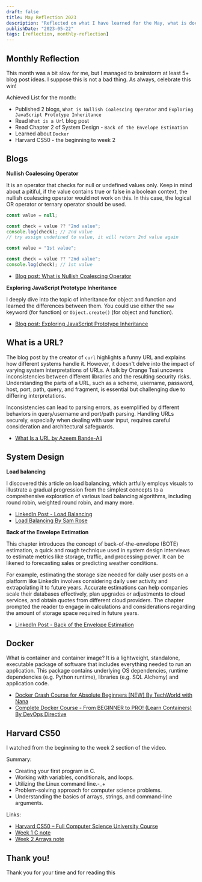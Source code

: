 ```yaml
---
draft: false
title: May Reflection 2023
description: "Reflected on what I have learned for the May, what is docker and its usage, Harvard CS50, Back of the Envelope Estimation from System Design."
publishDate: "2023-05-22"
tags: [reflection, monthly-reflection]
---
```


## Monthly Reflection

This month was a bit slow for me, but I managed to brainstorm at least 5+ blog post ideas. I suppose this is not a bad thing. As always, celebrate this win!

Achieved List for the month:

- Published 2 blogs, `What is Nullish Coalescing Operator` and `Exploring JavaScript Prototype Inheritance`
- Read `What is a Url` blog post
- Read Chapter 2 of System Design - `Back of the Envelope Estimation`
- Learned about `Docker`
- Harvard CS50 - the beginning to week 2

## Blogs

**Nullish Coalescing Operator**

It is an operator that checks for null or undefined values only. Keep in mind about a pitiful, if the value contains true or false in a boolean context, the nullish coalescing operator would not work on this. In this case, the logical OR operator or ternary operator should be used.

```js
const value = null;

const check = value ?? "2nd value";
console.log(check); // 2nd value
// try assign undefined to value, it will return 2nd value again
```

```js
const value = "1st value";

const check = value ?? "2nd value";
console.log(check); // 1st value
```

- <a href="https://victoriacheng15.vercel.app/posts/what-is-nullish-coalescing-operator" target="\_blank" rel="noopener noreferrer">Blog post: What is Nullish Coalescing Operator</a>

**Exploring JavaScript Prototype Inheritance**

I deeply dive into the topic of inheritance for object and function and learned the differences between them. You could use either the `new` keyword (for function) or `Object.create()` (for object and function).

- <a href="https://victoriacheng15.vercel.app/posts/exploring-javascript-prototype-inheritance" target="\_blank" rel="noopener noreferrer">Blog post: Exploring JavaScript Prototype Inheritance</a>

## What is a URL?

The blog post by the creator of `curl` highlights a funny URL and explains how different systems handle it. However, it doesn't delve into the impact of varying system interpretations of URLs. A talk by Orange Tsai uncovers inconsistencies between different libraries and the resulting security risks. Understanding the parts of a URL, such as a scheme, username, password, host, port, path, query, and fragment, is essential but challenging due to differing interpretations.

Inconsistencies can lead to parsing errors, as exemplified by different behaviors in query/username and port/path parsing. Handling URLs securely, especially when dealing with user input, requires careful consideration and architectural safeguards.

- <a href="https://azeemba.com/posts/what-is-a-url.html" target="\_blank" rel="noopener noreferrer">What Is a URL by Azeem Bande-Ali</a>

## System Design

**Load balancing**

I discovered this article on load balancing, which artfully employs visuals to illustrate a gradual progression from the simplest concepts to a comprehensive exploration of various load balancing algorithms, including round robin, weighted round robin, and many more.

- <a href="https://www.linkedin.com/posts/victoriacheng15_coding-programming-softwareengineering-activity-7055203132854702080-RUZD/?utm_source=share&utm_medium=member_desktop" target="\_blank" rel="noopener noreferrer">LinkedIn Post - Load Balancing</a>
- <a href="https://samwho.dev/load-balancing/" target="\_blank" rel="noopener noreferrer">Load Balancing By Sam Rose</a>

**Back of the Envelope Estimation**

This chapter introduces the concept of back-of-the-envelope (BOTE) estimation, a quick and rough technique used in system design interviews to estimate metrics like storage, traffic, and processing power. It can be likened to forecasting sales or predicting weather conditions.

For example, estimating the storage size needed for daily user posts on a platform like LinkedIn involves considering daily user activity and extrapolating it to future years. Accurate estimations can help companies scale their databases effectively, plan upgrades or adjustments to cloud services, and obtain quotes from different cloud providers. The chapter prompted the reader to engage in calculations and considerations regarding the amount of storage space required in future years.

- <a href="https://www.linkedin.com/posts/victoriacheng15_coding-programming-softwareengineering-activity-7059558550699716608-NvqI?utm_source=share&utm_medium=member_desktop" target="\_blank" rel="noopener noreferrer">LinkedIn Post - Back of the Envelope Estimation</a>

## Docker

What is container and container image? It is a lightweight, standalone, executable package of software that includes everything needed to run an application. This package contains underlying OS dependencies, runtime dependencies (e.g. Python runtime), libraries (e.g. SQL Alchemy) and application code.

- <a href="https://www.youtube.com/watch?v=pg19Z8LL06wp" target="\_blank" rel="noopener noreferrer">Docker Crash Course for Absolute Beginners [NEW] By TechWorld with Nana</a>
- <a href="https://www.youtube.com/watch?v=RqTEHSBrYFw" target="\_blank" rel="noopener noreferrer">Complete Docker Course - From BEGINNER to PRO! (Learn Containers) By DevOps Directive</a>

## Harvard CS50

I watched from the beginning to the week 2 section of the video.

Summary:

- Creating your first program in C.
- Working with variables, conditionals, and loops.
- Utilizing the Linux command line.-\_+
- Problem-solving approach for computer science problems.
- Understanding the basics of arrays, strings, and command-line arguments.

Links:

- <a href="https://www.youtube.com/watch?v=8mAITcNt710&t=22852s" target="\_blank" rel="noopener noreferrer">Harvard CS50 – Full Computer Science University Course</a>
- <a href="https://cs50.harvard.edu/x/2023/notes/1/" target="\_blank" rel="noopener noreferrer">Week 1 C note</a>
- <a href="https://cs50.harvard.edu/x/2023/notes/2/" target="\_blank" rel="noopener noreferrer">Week 2 Arrays note</a>

## Thank you!

Thank you for your time and for reading this
